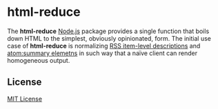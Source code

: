 # html-reduce

The **html-reduce** [Node.js](http://nodejs.org/) package provides a single function that boils down HTML to the simplest, obviously opinionated, form. The initial use case of **html-reduce** is normalizing [RSS item-level descriptions](http://cyber.harvard.edu/rss/encodingDescriptions.html) and [atom:summary elemetns](https://tools.ietf.org/html/rfc4287#section-4.2.13) in such way that a naïve client can render homogeneous output.

## License

[MIT License](https://github.com/michaelnisi/html-reduce/blob/master/LICENSE)
